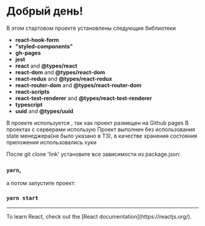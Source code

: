 # Добрый день!
В этом стартовом проекте установлены следующие библиотеки
- **react-hook-form**
- **"styled-components"**
- **gh-pages**
- **jest**
- **react** and **@types/react**
- **react-dom** and **@types/react-dom**
- **react-redux** and **@types/react-redux**
- **react-router-dom** and **@types/react-router-dom**
- **react-scripts**
- **react-test-renderer** and **@types/react-test-renderer**
- **typescript**
- **uuid** and **@types/uuid**


В проекте используется **<HashRouter>**, так как проект размещен на Github pages
В проектах с серверами использую **<BrowserRouter>** 
Проект выполнен без использования state менеджера(не было указано в ТЗ), 
в качестве хранения состояния приложения использовались хуки

После git clone 'link' установите все зависимости из package.json:
### `yarn`,
а потом запустите проект:
### `yarn start`



<hr>
To learn React, check out the [React documentation](https://reactjs.org/).